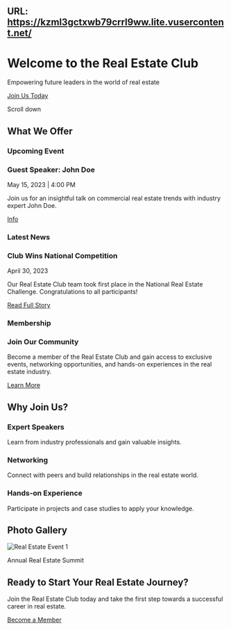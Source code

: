 URL: https://kzml3gctxwb79crrl9ww.lite.vusercontent.net/
---
# Welcome to the Real Estate Club

Empowering future leaders in the world of real estate

[Join Us Today](/membership)

Scroll down

## What We Offer

### Upcoming Event

### Guest Speaker: John Doe

May 15, 2023 \| 4:00 PM

Join us for an insightful talk on commercial real estate trends with industry expert John Doe.

[Info](/events/1)

### Latest News

### Club Wins National Competition

April 30, 2023

Our Real Estate Club team took first place in the National Real Estate Challenge. Congratulations to all participants!

[Read Full Story](/news)

### Membership

### Join Our Community

Become a member of the Real Estate Club and gain access to exclusive events, networking opportunities, and hands-on experiences in the real estate industry.

[Learn More](/membership)

## Why Join Us?

### Expert Speakers

Learn from industry professionals and gain valuable insights.

### Networking

Connect with peers and build relationships in the real estate world.

### Hands-on Experience

Participate in projects and case studies to apply your knowledge.

## Photo Gallery

![Real Estate Event 1](/placeholder.svg?height=600&width=800)

Annual Real Estate Summit

## Ready to Start Your Real Estate Journey?

Join the Real Estate Club today and take the first step towards a successful career in real estate.

[Become a Member](/membership)